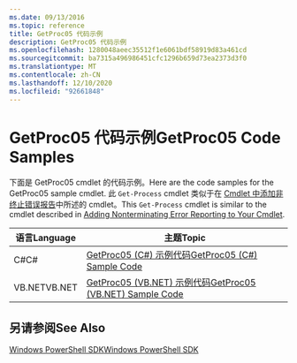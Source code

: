 ```yaml
---
ms.date: 09/13/2016
ms.topic: reference
title: GetProc05 代码示例
description: GetProc05 代码示例
ms.openlocfilehash: 1280048aeec35512f1e6061bdf58919d83a461cd
ms.sourcegitcommit: ba7315a496986451cfc1296b659d73ea2373d3f0
ms.translationtype: MT
ms.contentlocale: zh-CN
ms.lasthandoff: 12/10/2020
ms.locfileid: "92661848"
---
```

# <a name="getproc05-code-samples"></a><span data-ttu-id="e9549-103">GetProc05 代码示例</span><span class="sxs-lookup"><span data-stu-id="e9549-103">GetProc05 Code Samples</span></span>

<span data-ttu-id="e9549-104">下面是 GetProc05 cmdlet 的代码示例。</span><span class="sxs-lookup"><span data-stu-id="e9549-104">Here are the code samples for the GetProc05 sample cmdlet.</span></span> <span data-ttu-id="e9549-105">此 `Get-Process` cmdlet 类似于在 [Cmdlet 中添加非终止错误报告](../cmdlet/adding-non-terminating-error-reporting-to-your-cmdlet.md)中所述的 cmdlet。</span><span class="sxs-lookup"><span data-stu-id="e9549-105">This `Get-Process` cmdlet is similar to the cmdlet described in [Adding Nonterminating Error Reporting to Your Cmdlet](../cmdlet/adding-non-terminating-error-reporting-to-your-cmdlet.md).</span></span>

|<span data-ttu-id="e9549-106">语言</span><span class="sxs-lookup"><span data-stu-id="e9549-106">Language</span></span>|<span data-ttu-id="e9549-107">主题</span><span class="sxs-lookup"><span data-stu-id="e9549-107">Topic</span></span>|
|--------------|-----------|
|<span data-ttu-id="e9549-108">C#</span><span class="sxs-lookup"><span data-stu-id="e9549-108">C#</span></span>|[<span data-ttu-id="e9549-109">GetProc05 (C#) 示例代码</span><span class="sxs-lookup"><span data-stu-id="e9549-109">GetProc05 (C#) Sample Code</span></span>](./getproc05-csharp-sample-code.md)|
|<span data-ttu-id="e9549-110">VB.NET</span><span class="sxs-lookup"><span data-stu-id="e9549-110">VB.NET</span></span>|[<span data-ttu-id="e9549-111">GetProc05 (VB.NET) 示例代码</span><span class="sxs-lookup"><span data-stu-id="e9549-111">GetProc05 (VB.NET) Sample Code</span></span>](./getproc05-vb-net-sample-code.md)|

## <a name="see-also"></a><span data-ttu-id="e9549-112">另请参阅</span><span class="sxs-lookup"><span data-stu-id="e9549-112">See Also</span></span>

[<span data-ttu-id="e9549-113">Windows PowerShell SDK</span><span class="sxs-lookup"><span data-stu-id="e9549-113">Windows PowerShell SDK</span></span>](../windows-powershell-reference.md)
